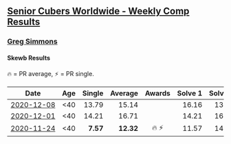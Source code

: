 <style>table {white-space: nowrap;}</style>

## [Senior Cubers Worldwide - Weekly Comp Results](/scw-comp/results/)
### [Greg Simmons](README.md)
#### Skewb Results

<span style="white-space: nowrap;">🔥 = PR average</span>, <span style="white-space: nowrap;">⚡ = PR single</span>.

| Date | Age | Single | Average | Awards | Solve 1 | Solve 2 | Solve 3 | Solve 4 | Solve 5 | Video |
| :--: | :--: | --: | --: | :--: | --: | --: | --: | --: | --: | :-- |
| [2020-12-08](../../results/2020-12-08/skewb.md) | <40 | 13.79 | 15.14 |  | 16.16 | 13.89 | 13.79 | 17.94 | 15.38 | [Desktop](https://www.facebook.com/61305327/videos/10102421068072584) / [Mobile](https://m.facebook.com/61305327/videos/10102421068072584) |
| [2020-12-01](../../results/2020-12-01/skewb.md) | <40 | 14.21 | 16.71 |  | 14.21 | 16.64 | 17.64 | 20.83 | 15.84 | [Desktop](https://www.facebook.com/events/714027339539738/permalink/718915689050903) / [Mobile](https://m.facebook.com/events/714027339539738?view=permalink&id=718915689050903) |
| [2020-11-24](../../results/2020-11-24/skewb.md) | <40 | **7.57** | **12.32** | 🔥 ⚡ | 11.57 | 14.43 | 19.36 | 10.97 | **7.57** | [Desktop](https://www.facebook.com/events/422848532078775/permalink/426964571667171) / [Mobile](https://m.facebook.com/events/422848532078775?view=permalink&id=426964571667171) |


<!-- Global site tag (gtag.js) - Google Analytics -->
<script async src="https://www.googletagmanager.com/gtag/js?id=UA-86348435-3"></script>
<script>window.dataLayer = window.dataLayer || []; function gtag() {dataLayer.push(arguments);} gtag('js', new Date()); gtag('config', 'UA-86348435-3');</script>
